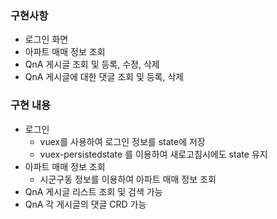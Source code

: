 ### 구현사항

-   로그인 화면
-   아파트 매매 정보 조회
-   QnA 게시글 조회 및 등록, 수정, 삭제
-   QnA 게시글에 대한 댓글 조회 및 등록, 삭제

### 구현 내용

-   로그인
    -   vuex를 사용하여 로그인 정보를 state에 저장
    -   vuex-persistedstate 를 이용하여 새로고침시에도 state 유지
-   아파트 매매 정보 조회
    -   시군구동 정보를 이용하여 아파트 매매 정보 조회
-   QnA 게시글 리스트 조회 및 검색 가능
-   QnA 각 게시글의 댓글 CRD 가능
